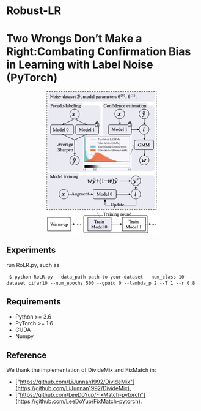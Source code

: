 # Robust-LR
# Two Wrongs Don’t Make a Right:Combating Confirmation Bias in Learning with Label Noise (PyTorch)

<p align="center">
<img src="src/method.jpg" width="300">
</p>


## Experiments

run RoLR.py, such as

     $ python RoLR.py --data_path path-to-your-dataset --num_class 10 --dataset cifar10 --num_epochs 500 --gpuid 0 --lambda_p 2 --T 1 --r 0.8

## Requirements

- Python >= 3.6
- PyTorch >= 1.6
- CUDA
- Numpy


## Reference
We thank the implementation of DivideMix and FixMatch in:
* ["https://github.com/LiJunnan1992/DivideMix"](https://github.com/LiJunnan1992/DivideMix),
* ["https://github.com/LeeDoYup/FixMatch-pytorch"](https://github.com/LeeDoYup/FixMatch-pytorch).
